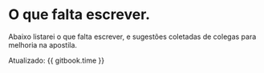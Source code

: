 # O que falta escrever.
Abaixo listarei o que falta escrever, e sugestões coletadas de colegas para melhoria na apostila.

Atualizado: {{ gitbook.time }}